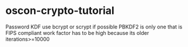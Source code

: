 # oscon-crypto-tutorial
Password KDF
use bcrypt or scrypt if possible
PBKDF2 is only one that is FIPS compliant  work factor has to be high because its older iterations>=10000
